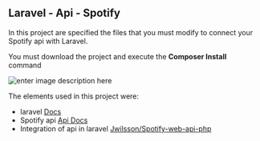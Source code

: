 ## Laravel - Api - Spotify


In this project are specified the files that you must modify to connect your Spotify api with Laravel.

You must download the project and execute the **Composer Install** command

![enter image description here](https://developer.spotify.com/assets/WebAPI_intro.png)

  
The elements used in this project were:

 - laravel [Docs](https://laravel.com/docs/5.7)
 - Spotify api [Api Docs](https://developer.spotify.com/documentation/web-api/)
 - Integration of api in laravel [Jwilsson/Spotify-web-api-php](https://github.com/jwilsson/spotify-web-api-php)
  
